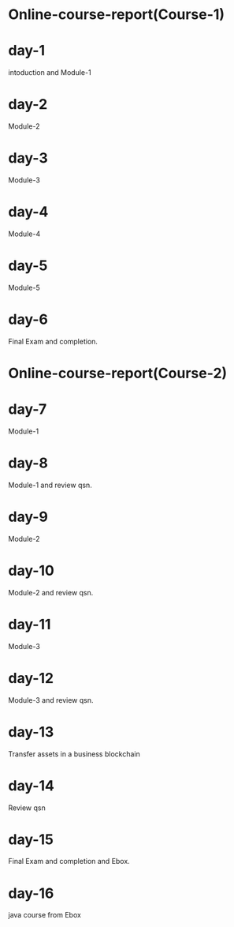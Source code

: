 # Online-course-report(Course-1)
# day-1
intoduction and Module-1

# day-2
Module-2

# day-3
Module-3

# day-4
Module-4

# day-5
Module-5

# day-6
Final Exam and completion.

# Online-course-report(Course-2)
# day-7
Module-1

# day-8
Module-1 and review qsn.

# day-9
Module-2

# day-10
Module-2 and review qsn.

# day-11
Module-3

# day-12
Module-3 and review qsn.

# day-13
Transfer assets in a business blockchain

# day-14
Review qsn

# day-15
Final Exam and completion and Ebox.

# day-16
java course from Ebox
